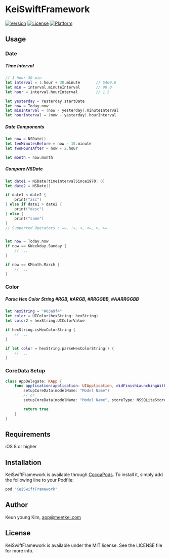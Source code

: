 # KeiSwiftFramework

[![Version](https://img.shields.io/cocoapods/v/KeiSwiftFramework.svg?style=flat)](http://cocoapods.org/pods/KeiSwiftFramework)
[![License](https://img.shields.io/cocoapods/l/KeiSwiftFramework.svg?style=flat)](http://cocoapods.org/pods/KeiSwiftFramework)
[![Platform](https://img.shields.io/cocoapods/p/KeiSwiftFramework.svg?style=flat)](http://cocoapods.org/pods/KeiSwiftFramework)

## Usage

### Date
##### Time Interval
```Swift
// 1 hour 30 min
let interval = 1.hour + 30.minute       // 5400.0
let min = interval.minuteInterval       // 90.0
let hour = interval.hourInterval        // 1.5

let yesterday = Yesterday.startDate
let now = Today.now
let minInterval = (now - yesterday).minuteInterval
let hourInterval = (now - yesterday).hourInterval
```

##### Date Components
```Swift
let now = NSDate()
let tenMinutesBefore = now - 10.minute
let twoHoursAfter = now + 2.hour

let month = now.month
```

##### Compare NSDate
```Swift
let date1 = NSDate(timeIntervalSince1970: 0)
let date2 = NSDate()

if date1 < date2 {
    print("asc")
} else if date1 > date2 {
    print("desc")
} else {
    print("same")
}
// Supported Operators : ==, !=, <, <=, >, >=


let now = Today.now
if now == KWeekday.Sunday {
    // ...
}

if now == KMonth.March {
    // ...
}
```

### Color
##### Parse Hex Color String #RGB, #ARGB, #RRGGBB, #AARRGGBB
```Swift
let hexString = "#03a9f4"
let color = UIColor(hexString: hexString)
let color2 = hexString.UIColorValue

if hexString.isHexColorString {
    // ...
}

if let color = hexString.parseHexColorString() {
    // ...
}
```

### CoreData Setup
```Swift
class AppDelegate: KApp {
    func application(application: UIApplication, didFinishLaunchingWithOptions launchOptions: [NSObject: AnyObject]?) -> Bool {
        setupCoreData(modelName: "Model Name")
        // or
        setupCoreData(modelName: "Model Name", storeType: NSSQLiteStoreType, useLightweightMigration: true)

        return true
    }
}
```


## Requirements
iOS 8 or higher

## Installation

KeiSwiftFramework is available through [CocoaPods](http://cocoapods.org). To install
it, simply add the following line to your Podfile:

```ruby
pod "KeiSwiftFramework"
```

## Author

Keun young Kim, app@meetkei.com

## License

KeiSwiftFramework is available under the MIT license. See the LICENSE file for more info.